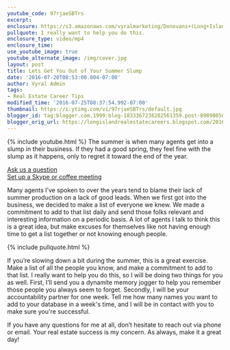 ```yaml
---
youtube_code: 97rjaeSBTrs
excerpt:
enclosure: https://s3.amazonaws.com/vyralmarketing/Donovans+(Long+Island)/Long+Island+Real+Estate+Careers-+Get+out+of+that+summer+lull.mp4
pullquote: I really want to help you do this.
enclosure_type: video/mp4
enclosure_time:
use_youtube_image: true
youtube_alternate_image: /img/cover.jpg
layout: post
title: Lets Get You Out of Your Summer Slump
date: '2016-07-20T08:53:00.004-07:00'
author: Vyral Admin
tags:
- Real Estate Career Tips
modified_time: '2016-07-25T08:37:54.992-07:00'
thumbnail: https://i.ytimg.com/vi/97rjaeSBTrs/default.jpg
blogger_id: tag:blogger.com,1999:blog-1833367238282561359.post-890980589777711957
blogger_orig_url: https://longislandrealestatecareers.blogspot.com/2016/07/long-island-real-estate-careers-get-out.html
---
```

{% include youtube.html %}
The summer is when many agents get into a slump in their business. If they had a good spring, they feel fine with the slump as it happens, only to regret it toward the end of the year.

<div class="post-cta">
<a href="/contact/" target="_blank">Ask us a question</a><br>
<a href="/meeting/" target="_blank">Set up a Skype or coffee meeting</a>
</div>

Many agents I’ve spoken to over the years tend to blame their lack of summer production on a lack of good leads. When we first got into the business, we decided to make a list of everyone we knew. We made a commitment to add to that list daily and send those folks relevant and interesting information on a periodic basis. A lot of agents I talk to think this is a great idea, but make excuses for themselves like not having enough time to get a list together or not knowing enough people.

{% include pullquote.html %}

If you’re slowing down a bit during the summer, this is a great exercise. Make a list of all the people you know, and make a commitment to add to that list. I really want to help you do this, so I will be doing two things for you as well. First, I’ll send you a dynamite memory jogger to help you remember those people you always seem to forget. Secondly, I will be your accountability partner for one week. Tell me how many names you want to add to your database in a week's time, and I will be in contact with you to make sure you're successful.

If you have any questions for me at all, don’t hesitate to reach out via phone or email. Your real estate success is my concern. As always, make it a great day!
